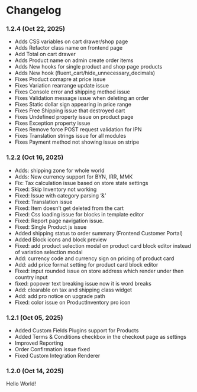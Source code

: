 # Changelog

### 1.2.4 (Oct 22, 2025)

* Adds CSS variables on cart drawer/shop page
* Adds Refactor class name on frontend page
* Add Total on cart drawer
* Adds Product name on admin create order items
* Adds New hooks for single product and shop page products
* Adds New hook (fluent\_cart/hide\_unnecessary\_decimals)
* Fixes Product comapre at price issue
* Fixes Variation rearrange update issue
* Fixes Console error and shipping method issue
* Fixes Validation message issue when deleting an order
* Fixes Static dollar sign appearing in price range
* Fixes Free Shipping issue that destroyed cart
* Fixes Undefined property issue on product page
* Fixes Exception property issue
* Fixes Remove force POST request validation for IPN
* Fixes Translation strings issue for all modules
* Fixes Payment method not showing issue on stripe

### 1.2.2 (Oct 16, 2025)

* Adds: shipping zone for whole world
* Adds: New currency support for BYN, IRR, MMK
* Fix: Tax calculation issue based on store state settings
* Fixed: Skip Inventory not working
* Fixed: Issue with category parsing ‘&’
* Fixed: Translation issue
* Fixed: Item doesn’t get deleted from the cart
* Fixed: Css loading issue for blocks in template editor
* Fixed: Report page navigation issue.
* Fixed: Single Product js issue
* Added shipping status to order summary (Frontend Customer Portal)
* Added Block icons and block preview
* Fixed: add product selection modal on product card block editor instead of variation selection modal
* Add: currency code and currency sign on pricing of product card
* Add: add price format setting for product card block editor
* Fixed: input rounded issue on store address which render under then country input
* fixed: popover text breaking issue now it is word breaks
* Add: clearable on tax and shipping class widget
* Add: add pro notice on upgrade path
* Fixed: color issue on ProductInventory pro icon

### 1.2.1 (Oct 05, 2025)

* Added Custom Fields Plugins support for Products
* Added Terms & Conditions checkbox in the checkout page as settings
* Improved Reporting
* Order Confirmation issue fixed
* Fixed Custom Integration  Renderer

### 1.2.0 (Oct 14, 2025)

Hello World!
